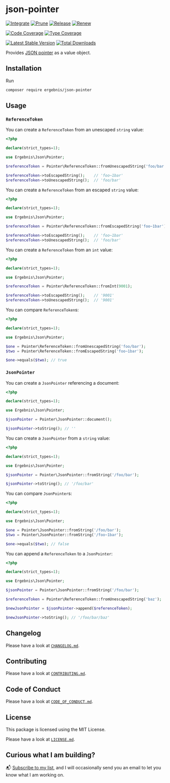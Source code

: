 # json-pointer

[![Integrate](https://github.com/ergebnis/json-pointer/workflows/Integrate/badge.svg)](https://github.com/ergebnis/json-pointer/actions)
[![Prune](https://github.com/ergebnis/json-pointer/workflows/Prune/badge.svg)](https://github.com/ergebnis/json-pointer/actions)
[![Release](https://github.com/ergebnis/json-pointer/workflows/Release/badge.svg)](https://github.com/ergebnis/json-pointer/actions)
[![Renew](https://github.com/ergebnis/json-pointer/workflows/Renew/badge.svg)](https://github.com/ergebnis/json-pointer/actions)

[![Code Coverage](https://codecov.io/gh/ergebnis/json-pointer/branch/main/graph/badge.svg)](https://codecov.io/gh/ergebnis/json-pointer)
[![Type Coverage](https://shepherd.dev/github/ergebnis/json-pointer/coverage.svg)](https://shepherd.dev/github/ergebnis/json-pointer)

[![Latest Stable Version](https://poser.pugx.org/ergebnis/json-pointer/v/stable)](https://packagist.org/packages/ergebnis/json-pointer)
[![Total Downloads](https://poser.pugx.org/ergebnis/json-pointer/downloads)](https://packagist.org/packages/ergebnis/json-pointer)

Provides [JSON pointer](https://datatracker.ietf.org/doc/html/rfc6901) as a value object.

## Installation

Run

```sh
composer require ergebnis/json-pointer
```

## Usage

### `ReferenceToken`

You can create a `ReferenceToken` from an unescaped `string` value:

```php
<?php

declare(strict_types=1);

use Ergebnis\Json\Pointer;

$referenceToken = Pointer\ReferenceToken::fromUnescapedString('foo/bar');

$referenceToken->toEscapedString();    // 'foo~1bar'
$referenceToken->toUnescapedString();  // 'foo/bar'
```

You can create a `ReferenceToken` from an escaped `string` value:

```php
<?php

declare(strict_types=1);

use Ergebnis\Json\Pointer;

$referenceToken = Pointer\ReferenceToken::fromEscapedString('foo~1bar');

$referenceToken->toEscapedString();    // 'foo~1bar'
$referenceToken->toUnescapedString();  // 'foo/bar'
```

You can create a `ReferenceToken` from an `int` value:

```php
<?php

declare(strict_types=1);

use Ergebnis\Json\Pointer;

$referenceToken = Pointer\ReferenceToken::fromInt(9001);

$referenceToken->toEscapedString();    // '9001'
$referenceToken->toUnescapedString();  // '9001'
```

You can compare `ReferenceToken`s:

```php
<?php

declare(strict_types=1);

use Ergebnis\Json\Pointer;

$one = Pointer\ReferenceToken::fromUnescapedString('foo/bar');
$two = Pointer\ReferenceToken::fromEscapedString('foo~1bar');

$one->equals($two); // true
```

### `JsonPointer`

You can create a `JsonPointer` referencing a document:

```php
<?php

declare(strict_types=1);

use Ergebnis\Json\Pointer;

$jsonPointer = Pointer\JsonPointer::document();

$jsonPointer->toString(); // ''
```

You can create a `JsonPointer` from a `string` value:

```php
<?php

declare(strict_types=1);

use Ergebnis\Json\Pointer;

$jsonPointer = Pointer\JsonPointer::fromString('/foo/bar');

$jsonPointer->toString(); // '/foo/bar'
```

You can compare `JsonPointer`s:

```php
<?php

declare(strict_types=1);

use Ergebnis\Json\Pointer;

$one = Pointer\JsonPointer::fromString('/foo/bar');
$two = Pointer\JsonPointer::fromString('/foo~1bar');

$one->equals($two); // false
```

You can append a `ReferenceToken` to a `JsonPointer`:

```php
<?php

declare(strict_types=1);

use Ergebnis\Json\Pointer;

$jsonPointer = Pointer\JsonPointer::fromString('/foo/bar');

$referenceToken = Pointer\ReferenceToken::fromUnescapedString('baz');

$newJsonPointer = $jsonPointer->append($referenceToken);

$newJsonPointer->toString(); // '/foo/bar/baz'
```

## Changelog

Please have a look at [`CHANGELOG.md`](CHANGELOG.md).

## Contributing

Please have a look at [`CONTRIBUTING.md`](.github/CONTRIBUTING.md).

## Code of Conduct

Please have a look at [`CODE_OF_CONDUCT.md`](.github/CODE_OF_CONDUCT.md).

## License

This package is licensed using the MIT License.

Please have a look at [`LICENSE.md`](LICENSE.md).

## Curious what I am building?

:mailbox_with_mail: [Subscribe to my list](https://localheinz.com/projects/), and I will occasionally send you an email to let you know what I am working on.
